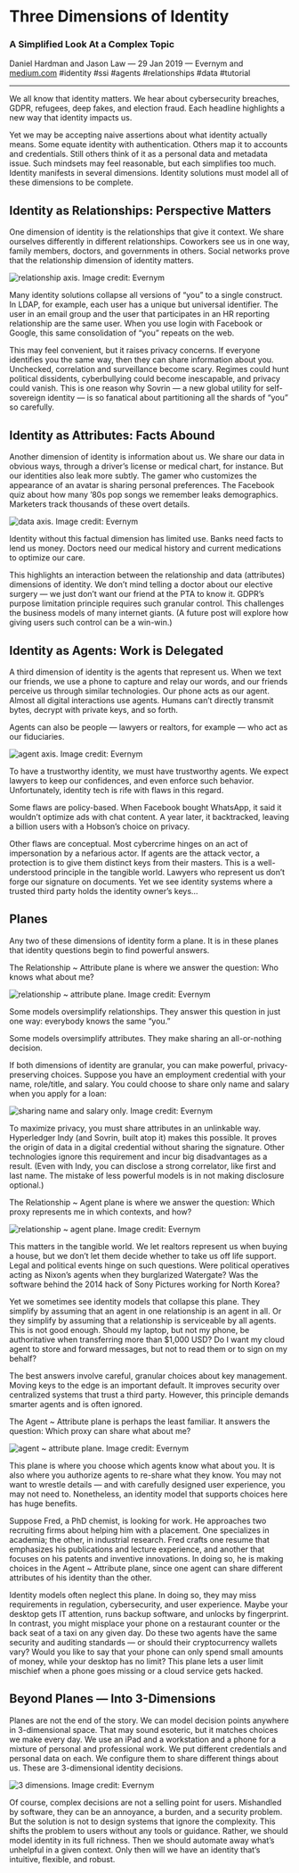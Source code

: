 # Three Dimensions of Identity
### A Simplified Look At a Complex Topic
Daniel Hardman and Jason Law &mdash; 29 Jan 2019 &mdash; Evernym and [medium.com](https://medium.com/evernym/three-dimensions-of-identity-bc06ae4aec1c)
<span class="hash">#identity #ssi #agents #relationships #data #tutorial</span> 

<hr>

We all know that identity matters. We hear about cybersecurity breaches, GDPR, refugees, deep fakes, and election fraud. Each headline highlights a new way that identity impacts us.

Yet we may be accepting naive assertions about what identity actually means. Some equate identity with authentication. Others map it to accounts and credentials. Still others think of it as a personal data and metadata issue. Such mindsets may feel reasonable, but each simplifies too much. Identity manifests in several dimensions. Identity solutions must model all of these dimensions to be complete.

## Identity as Relationships: Perspective Matters
One dimension of identity is the relationships that give it context. We share ourselves differently in different relationships. Coworkers see us in one way, family members, doctors, and governments in others. Social networks prove that the relationship dimension of identity matters.

![relationship axis. Image credit: Evernym](assets/rel-axis.webp)

Many identity solutions collapse all versions of “you” to a single construct. In LDAP, for example, each user has a unique but universal identifier. The user in an email group and the user that participates in an HR reporting relationship are the same user. When you use login with Facebook or Google, this same consolidation of “you” repeats on the web.

This may feel convenient, but it raises privacy concerns. If everyone identifies you the same way, then they can share information about you. Unchecked, correlation and surveillance become scary. Regimes could hunt political dissidents, cyberbullying could become inescapable, and privacy could vanish. This is one reason why Sovrin — a new global utility for self-sovereign identity — is so fanatical about partitioning all the shards of “you” so carefully.

## Identity as Attributes: Facts Abound
Another dimension of identity is information about us. We share our data in obvious ways, through a driver’s license or medical chart, for instance. But our identities also leak more subtly. The gamer who customizes the appearance of an avatar is sharing personal preferences. The Facebook quiz about how many ’80s pop songs we remember leaks demographics. Marketers track thousands of these overt details.

![data axis. Image credit: Evernym](assets/data-axis.webp)

Identity without this factual dimension has limited use. Banks need facts to lend us money. Doctors need our medical history and current medications to optimize our care.

This highlights an interaction between the relationship and data (attributes) dimensions of identity. We don’t mind telling a doctor about our elective surgery — we just don’t want our friend at the PTA to know it. GDPR’s purpose limitation principle requires such granular control. This challenges the business models of many internet giants. (A future post will explore how giving users such control can be a win-win.)

## Identity as Agents: Work is Delegated
A third dimension of identity is the agents that represent us. When we text our friends, we use a phone to capture and relay our words, and our friends perceive us through similar technologies. Our phone acts as our agent. Almost all digital interactions use agents. Humans can’t directly transmit bytes, decrypt with private keys, and so forth.

Agents can also be people — lawyers or realtors, for example — who act as our fiduciaries.

![agent axis. Image credit: Evernym](assets/agent-axis.webp)

To have a trustworthy identity, we must have trustworthy agents. We expect lawyers to keep our confidences, and even enforce such behavior. Unfortunately, identity tech is rife with flaws in this regard.

Some flaws are policy-based. When Facebook bought WhatsApp, it said it wouldn’t optimize ads with chat content. A year later, it backtracked, leaving a billion users with a Hobson’s choice on privacy.

Other flaws are conceptual. Most cybercrime hinges on an act of impersonation by a nefarious actor. If agents are the attack vector, a protection is to give them distinct keys from their masters. This is a well-understood principle in the tangible world. Lawyers who represent us don’t forge our signature on documents. Yet we see identity systems where a trusted third party holds the identity owner’s keys…

## Planes
Any two of these dimensions of identity form a plane. It is in these planes that identity questions begin to find powerful answers.

The Relationship ~ Attribute plane is where we answer the question: Who knows what about me?

![relationship ~ attribute plane. Image credit: Evernym](assets/rel-attr-plane.webp)

Some models oversimplify relationships. They answer this question in just one way: everybody knows the same “you.”

Some models oversimplify attributes. They make sharing an all-or-nothing decision.

If both dimensions of identity are granular, you can make powerful, privacy-preserving choices. Suppose you have an employment credential with your name, role/title, and salary. You could choose to share only name and salary when you apply for a loan:

![sharing name and salary only. Image credit: Evernym](assets/share-name-salary.webp)

To maximize privacy, you must share attributes in an unlinkable way. Hyperledger Indy (and Sovrin, built atop it) makes this possible. It proves the origin of data in a digital credential without sharing the signature. Other technologies ignore this requirement and incur big disadvantages as a result. (Even with Indy, you can disclose a strong correlator, like first and last name. The mistake of less powerful models is in not making disclosure optional.)

The Relationship ~ Agent plane is where we answer the question: Which proxy represents me in which contexts, and how?

![relationship ~ agent plane. Image credit: Evernym](assets/rel-agent-plane.webp)

This matters in the tangible world. We let realtors represent us when buying a house, but we don’t let them decide whether to take us off life support. Legal and political events hinge on such questions. Were political operatives acting as Nixon’s agents when they burglarized Watergate? Was the software behind the 2014 hack of Sony Pictures working for North Korea?

Yet we sometimes see identity models that collapse this plane. They simplify by assuming that an agent in one relationship is an agent in all. Or they simplify by assuming that a relationship is serviceable by all agents. This is not good enough. Should my laptop, but not my phone, be authoritative when transferring more than $1,000 USD? Do I want my cloud agent to store and forward messages, but not to read them or to sign on my behalf?

The best answers involve careful, granular choices about key management. Moving keys to the edge is an important default. It improves security over centralized systems that trust a third party. However, this principle demands smarter agents and is often ignored.

The Agent ~ Attribute plane is perhaps the least familiar. It answers the question: Which proxy can share what about me?

![agent ~ attribute plane. Image credit: Evernym](assets/agent-attr-plane.webp)

This plane is where you choose which agents know what about you. It is also where you authorize agents to re-share what they know. You may not want to wrestle details — and with carefully designed user experience, you may not need to. Nonetheless, an identity model that supports choices here has huge benefits.

Suppose Fred, a PhD chemist, is looking for work. He approaches two recruiting firms about helping him with a placement. One specializes in academia; the other, in industrial research. Fred crafts one resume that emphasizes his publications and lecture experience, and another that focuses on his patents and inventive innovations. In doing so, he is making choices in the Agent ~ Attribute plane, since one agent can share different attributes of his identity than the other.

Identity models often neglect this plane. In doing so, they may miss requirements in regulation, cybersecurity, and user experience. Maybe your desktop gets IT attention, runs backup software, and unlocks by fingerprint. In contrast, you might misplace your phone on a restaurant counter or the back seat of a taxi on any given day. Do these two agents have the same security and auditing standards — or should their cryptocurrency wallets vary? Would you like to say that your phone can only spend small amounts of money, while your desktop has no limit? This plane lets a user limit mischief when a phone goes missing or a cloud service gets hacked.

## Beyond Planes — Into 3-Dimensions
Planes are not the end of the story. We can model decision points anywhere in 3-dimensional space. That may sound esoteric, but it matches choices we make every day. We use an iPad and a workstation and a phone for a mixture of personal and professional work. We put different credentials and personal data on each. We configure them to share different things about us. These are 3-dimensional identity decisions.

![3 dimensions. Image credit: Evernym](assets/3d.webp)

Of course, complex decisions are not a selling point for users. Mishandled by software, they can be an annoyance, a burden, and a security problem. But the solution is not to design systems that ignore the complexity. This shifts the problem to users without any tools or guidance. Rather, we should model identity in its full richness. Then we should automate away what’s unhelpful in a given context. Only then will we have an identity that’s intuitive, flexible, and robust.